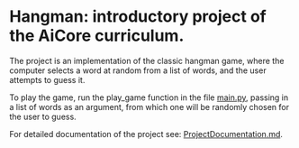 # Hangman: introductory project of the AiCore curriculum.

The project is an implementation of the classic hangman game, where the computer selects a word at random from a list of words, and the user attempts to guess it.

To play the game, run the play_game function in the file [main.py](https://github.com/tuttonluke/aicore_hangman_project/blob/master/main.py), passing in a list of words as an argument, from which one will be randomly chosen for the user to guess.

For detailed documentation of the project see: [ProjectDocumentation.md](https://github.com/tuttonluke/Hangman_project/blob/master/ProjectDocumentation.md).